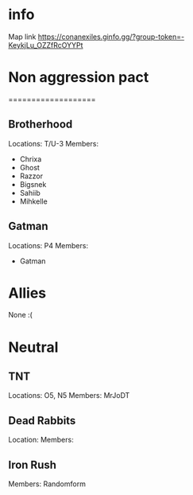 # info #
Map link https://conanexiles.ginfo.gg/?group-token=-KeykjLu_OZZfRcOYYPt

# Non aggression pact #
===================

## Brotherhood ##
  Locations: T/U-3
  Members:
* Chrixa
* Ghost 
* Razzor 
* Bigsnek 
* Sahiib  
* Mihkelle

## Gatman ##
  Locations: P4
  Members:
* Gatman
    
    
# Allies #
None :(

# Neutral #

## TNT ##
Locations: O5, N5
Members: MrJoDT

## Dead Rabbits ##
Location:
Members:

## Iron Rush ##
Members: Randomform
